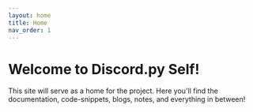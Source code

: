 ```yaml
---
layout: home
title: Home
nav_order: 1
---
```


# Welcome to Discord.py Self!
This site will serve as a home for the project. 
Here you'll find the documentation, code-snippets, blogs, notes, and everything in between!
